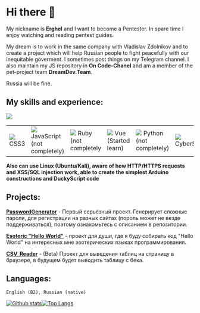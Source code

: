 # Hi there 👋
My nickname is **Erghel** and I want to become a Pentester. In spare time I enjoy watching and reading pentest guides. 

My dream is to work in the same company with Vladislav Zdolnikov and to create a project which will help Russian people to fight peacefully with our inequitable goverment. I sometimes post things on my Telegram channel. I also maintain my JS repository in **On Code-Chanel** and am a member of the pet-project team **DreamDev.Team**.

Russia will be fine.

## My skills and experience:
<table style="border-size:0px">
  <tr>
    <img src="https://cdn.iconscout.com/icon/free/png-64/html-59-225995.png">
    <td style="border: none;" width="90"><img src="https://cdn.iconscout.com/icon/free/png-64/css3-8-1175200.png"> CSS3</td>
    <td style="border: none;" width="90"><img src="https://cdn.iconscout.com/icon/free/png-64/javascript-2038874-1720087.png"> JavaScript (not completely)</td>
    <td style="border: none;" width="90"><img src="https://cdn.iconscout.com/icon/free/png-64/ruby-226055.png"> Ruby (not completely</td>
    <td style="border: none;" width="90"><img src="https://cdn.iconscout.com/icon/free/png-64/vue-282497.png"> Vue (Started learn)</td>
    <td style="border: none;" width="90"><img src="https://cdn.iconscout.com/icon/free/png-64/python-3629591-3032289.png"> Python (not completely)</td>
    <td style="border: none;" width="90"><img src="https://cdn.iconscout.com/icon/free/png-64/hacker-15-448496.png"> CyberSecurity</td>
    <td style="border: none;" width="90"><img src="https://cdn.iconscout.com/icon/free/png-64/java-22-225997.png"> Java (Started learn)</td>
  </tr>
</table>

**Also can use Linux (Ubuntu/Kali), aware of how HTTP/HTTPS requests and XSS/SQL injection work, able to create the simplest Arduino constructions and DuckyScript code**  
    
## Projects:
   **[PasswordGenerator](https://github.com/Erghel/PasswordGenerator)** - Первый серьёзный проект. Генерирует сложные пароли, для регистрации на разных сайтах (пороль может не везде поддерживаться), поэтому ознакомьтесь с описанием в репозитории.
   
   **[Esoteric "Hello World"](https://github.com/Erghel/Esoteric-HelloWorld)** - проект для души, где я буду собирать код "Hello World" на интересных мне эзотерических языках программирования.
 
**[CSV_Reader](https://github.com/Erghel/CSV_Reader_HTML)** - (Beta) Проект для выведения таблиц на страницу в браузере, в будущем будет выводить таблицу с бека. 
    
 ## Languages: 
    English (B2), Russian (native)
   

[![Github stats](https://github-readme-stats.vercel.app/api?username=Erghel&hide_border=true&count_private=true&show_icons=true&theme=vision-friendly-dark&include_all_commits=true)](https://github.com/anuraghazra/github-readme-stats)[![Top Langs](https://github-readme-stats.vercel.app/api/top-langs/?username=Erghel&hide=smarty,java,actionscript&hide_border=true&theme=vision-friendly-dark&langs_count=10&layout=compact)](https://github.com/anuraghazra/github-readme-stats)

